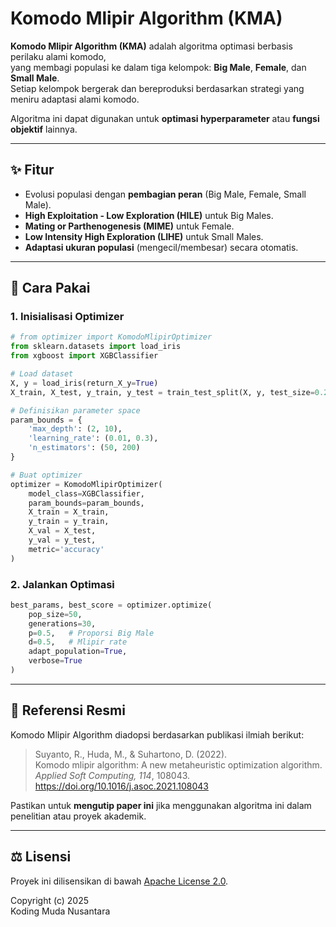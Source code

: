 
# Komodo Mlipir Algorithm (KMA)

**Komodo Mlipir Algorithm (KMA)** adalah algoritma optimasi berbasis perilaku alami komodo,  
yang membagi populasi ke dalam tiga kelompok: **Big Male**, **Female**, dan **Small Male**.  
Setiap kelompok bergerak dan bereproduksi berdasarkan strategi yang meniru adaptasi alami komodo.

Algoritma ini dapat digunakan untuk **optimasi hyperparameter** atau **fungsi objektif** lainnya.

---

## ✨ Fitur

- Evolusi populasi dengan **pembagian peran** (Big Male, Female, Small Male).
- **High Exploitation - Low Exploration (HILE)** untuk Big Males.
- **Mating or Parthenogenesis (MIME)** untuk Female.
- **Low Intensity High Exploration (LIHE)** untuk Small Males.
- **Adaptasi ukuran populasi** (mengecil/membesar) secara otomatis.

---

## 🚀 Cara Pakai

### 1. Inisialisasi Optimizer

```python
# from optimizer import KomodoMlipirOptimizer
from sklearn.datasets import load_iris
from xgboost import XGBClassifier

# Load dataset
X, y = load_iris(return_X_y=True)
X_train, X_test, y_train, y_test = train_test_split(X, y, test_size=0.2,random_state=42)

# Definisikan parameter space
param_bounds = {
    'max_depth': (2, 10),
    'learning_rate': (0.01, 0.3),
    'n_estimators': (50, 200)
}

# Buat optimizer
optimizer = KomodoMlipirOptimizer(
    model_class=XGBClassifier,
    param_bounds=param_bounds,
    X_train = X_train,
    y_train = y_train,
    X_val = X_test,
    y_val = y_test,
    metric='accuracy'
)
```

### 2. Jalankan Optimasi

```python
best_params, best_score = optimizer.optimize(
    pop_size=50,
    generations=30,
    p=0.5,   # Proporsi Big Male
    d=0.5,   # Mlipir rate
    adapt_population=True,
    verbose=True
)
```

---

## 📖 Referensi Resmi

Komodo Mlipir Algorithm diadopsi berdasarkan publikasi ilmiah berikut:

> Suyanto, R., Huda, M., & Suhartono, D. (2022).  
> Komodo mlipir algorithm: A new metaheuristic optimization algorithm.  
> *Applied Soft Computing, 114*, 108043.  
> https://doi.org/10.1016/j.asoc.2021.108043

Pastikan untuk **mengutip paper ini** jika menggunakan algoritma ini dalam penelitian atau proyek akademik.

---

## ⚖️ Lisensi

Proyek ini dilisensikan di bawah [Apache License 2.0](LICENSE).

Copyright (c) 2025  
Koding Muda Nusantara
